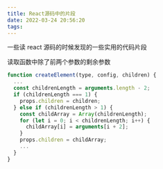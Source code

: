 ```yaml
---
title: React源码中的片段
date: 2022-03-24 20:56:20
tags:
---
```


一些读 react 源码的时候发现的一些实用的代码片段

<!-- more -->


读取函数中除了前两个参数的剩余参数

```javascript
function createElement(type, config, children) {
  ...
  const childrenLength = arguments.length - 2;
  if (childrenLength === 1) {
    props.children = children;
  } else if (childrenLength > 1) {
    const childArray = Array(childrenLength);
    for (let i = 0; i < childrenLength; i++) {
      childArray[i] = arguments[i + 2];
    }
    props.children = childArray;
    ...
  }
}
```
